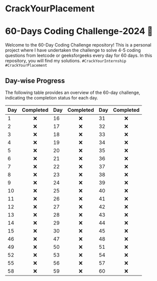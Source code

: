# CrackYourPlacement 
# 60-Days Coding Challenge-2024 🚩

Welcome to the 60-Day Coding Challenge repository! This is a personal project where I have undertaken the challenge to solve 4-5 coding questions from leetcode or geeksforgeeks every day for 60 days. In this repository, you will find my solutions.
```#CrackYourInternship #CrackYourPlacement```

## Day-wise Progress

The following table provides an overview of the 60-day challenge, indicating the completion status for each day.

| Day | Completed | Day | Completed | Day | Completed |
|-----|:--------:|-----|:--------:|-----|:--------:|
| 1   |     ❌    | 16  |     ❌    | 31  |     ❌    |
| 2   |     ❌    | 17  |     ❌    | 32  |     ❌    |
| 3   |     ❌    | 18  |     ❌    | 33  |     ❌    |
| 4   |     ❌    | 19  |     ❌    | 34  |     ❌    |
| 5   |     ❌    | 20  |     ❌    | 35  |     ❌    |
| 6   |     ❌    | 21  |     ❌    | 36  |     ❌    |
| 7   |     ❌    | 22  |     ❌    | 37  |     ❌    |
| 8   |     ❌    | 23  |     ❌    | 38  |     ❌    |
| 9   |     ❌    | 24  |     ❌    | 39  |     ❌    |
| 10  |     ❌    | 25  |     ❌    | 40  |     ❌    |
| 11  |     ❌    | 26  |     ❌    | 41  |     ❌    |
| 12  |     ❌    | 27  |     ❌    | 42  |     ❌    |
| 13  |     ❌    | 28  |     ❌    | 43  |     ❌    |
| 14  |     ❌    | 29  |     ❌    | 44  |     ❌    |
| 15  |     ❌    | 30  |     ❌    | 45  |     ❌    |
| 46  |     ❌    | 47  |     ❌    | 48  |     ❌    |
| 49  |     ❌    | 50  |     ❌    | 51  |     ❌    |
| 52  |     ❌    | 53  |     ❌    | 54  |     ❌    |
| 55  |     ❌    | 56  |     ❌    | 57  |     ❌    |
| 58  |     ❌    | 59  |     ❌    | 60  |     ❌    |



